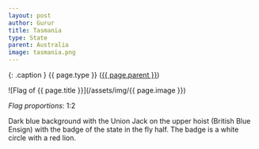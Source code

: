 ```yaml
---
layout: post
author: Gurur
title: Tasmania
type: State
parent: Australia
image: tasmania.png
---
```

{: .caption }
{{ page.type }} ([{{ page.parent }}](/2019/03/11/australia.html))

![Flag of {{ page.title }}](/assets/img/{{ page.image }})

*Flag proportions*: 1:2

Dark blue background with the Union Jack on the upper hoist (British Blue Ensign) with the badge of the state in the fly half. The badge is a white circle with a red lion.